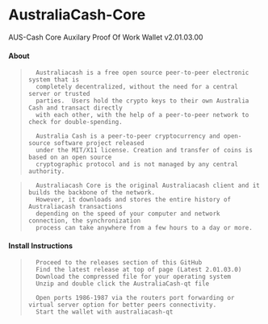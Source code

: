 # AustraliaCash-Core
AUS-Cash Core Auxilary Proof Of Work Wallet
v2.01.03.00
####	About

>		Australiacash is a free open source peer-to-peer electronic system that is
>		completely decentralized, without the need for a central server or trusted
>		parties.  Users hold the crypto keys to their own Australia Cash and transact directly
>		with each other, with the help of a peer-to-peer network to check for double-spending.
>
>		Australia Cash is a peer-to-peer cryptocurrency and open-source software project released 
>		under the MIT/X11 license. Creation and transfer of coins is based on an open source 
>		cryptographic protocol and is not managed by any central authority.


>		Australiacash Core is the original Australiacash client and it builds the backbone of the network.
>		However, it downloads and stores the entire history of Australiacash transactions
>		depending on the speed of your computer and network connection, the synchronization
>		process can take anywhere from a few hours to a day or more.		


####    Install Instructions

>       Proceed to the releases section of this GitHub
>       Find the latest release at top of page (Latest 2.01.03.0)
>       Download the compressed file for your operating system
>       Unzip and double click the AustraliaCash-qt file
>
>       Open ports 1986-1987 via the routers port forwarding or virtual server option for better peers connectivity.
>       Start the wallet with australiacash-qt

